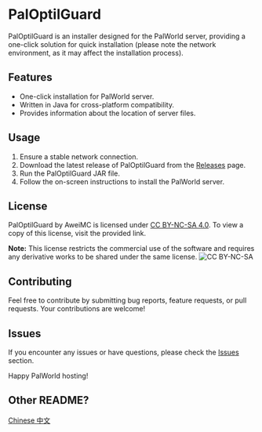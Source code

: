 # PalOptilGuard

PalOptilGuard is an installer designed for the PalWorld server, providing a one-click solution for quick installation (please note the network environment, as it may affect the installation process).

## Features

- One-click installation for PalWorld server.
- Written in Java for cross-platform compatibility.
- Provides information about the location of server files.

## Usage

1. Ensure a stable network connection.
2. Download the latest release of PalOptilGuard from the [Releases](https://github.com/yourusername/PalOptilGuard/releases) page.
3. Run the PalOptilGuard JAR file.
4. Follow the on-screen instructions to install the PalWorld server.

## License

PalOptilGuard by AweiMC is licensed under [CC BY-NC-SA 4.0](http://creativecommons.org/licenses/by-nc-sa/4.0/). To view a copy of this license, visit the provided link.

**Note:** This license restricts the commercial use of the software and requires any derivative works to be shared under the same license.
![CC BY-NC-SA](https://mirrors.creativecommons.org/presskit/buttons/88x31/svg/by-nc-sa.svg)

## Contributing

Feel free to contribute by submitting bug reports, feature requests, or pull requests. Your contributions are welcome!

## Issues

If you encounter any issues or have questions, please check the [Issues](https://github.com/yourusername/PalOptilGuard/issues) section.

Happy PalWorld hosting!

## Other README?
[Chinese 中文](https://github.com/AweiMC/PalOptilGuard/blob/main/README_ZH.md)
